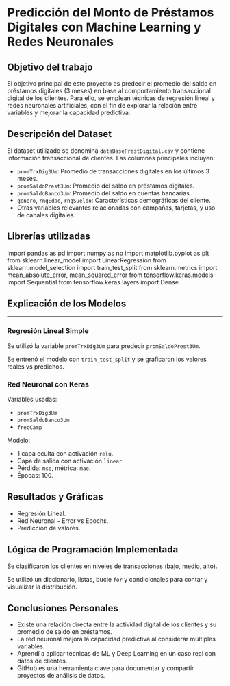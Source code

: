 # Predicción del Monto de Préstamos Digitales con Machine Learning y Redes Neuronales

## Objetivo del trabajo
El objetivo principal de este proyecto es predecir el promedio del saldo en préstamos digitales (3 meses) en base al comportamiento transaccional digital de los clientes. Para ello, se emplean técnicas de regresión lineal y redes neuronales artificiales, con el fin de explorar la relación entre variables y mejorar la capacidad predictiva.

## Descripción del Dataset
El dataset utilizado se denomina `dataBasePrestDigital.csv` y contiene información transaccional de clientes. Las columnas principales incluyen:

- `promTrxDig3Um`: Promedio de transacciones digitales en los últimos 3 meses.
- `promSaldoPrest3Um`: Promedio del saldo en préstamos digitales.
- `promSaldoBanco3Um`: Promedio del saldo en cuentas bancarias.
- `genero`, `rngEdad`, `rngSueldo`: Características demográficas del cliente.
- Otras variables relevantes relacionadas con campañas, tarjetas, y uso de canales digitales.

## Librerías utilizadas

import pandas as pd
import numpy as np
import matplotlib.pyplot as plt
from sklearn.linear_model import LinearRegression
from sklearn.model_selection import train_test_split
from sklearn.metrics import mean_absolute_error, mean_squared_error
from tensorflow.keras.models import Sequential
from tensorflow.keras.layers import Dense

## Explicación de los Modelos
-----------------------------

### Regresión Lineal Simple

Se utilizó la variable `promTrxDig3Um` para predecir `promSaldoPrest3Um`.

Se entrenó el modelo con `train_test_split` y se graficaron los valores reales vs predichos.

### Red Neuronal con Keras

Variables usadas:

- `promTrxDig3Um`
- `promSaldoBanco3Um`
- `frecCamp`

Modelo:

- 1 capa oculta con activación `relu`.
- Capa de salida con activación `linear`.
- Pérdida: `mse`, métrica: `mae`.
- Épocas: 100.

Resultados y Gráficas
------------------------

- Regresión Lineal.
- Red Neuronal - Error vs Epochs.
- Predicción de valores.

Lógica de Programación Implementada
--------------------------------------

Se clasificaron los clientes en niveles de transacciones (bajo, medio, alto).

Se utilizó un diccionario, listas, bucle `for` y condicionales para contar y visualizar la distribución.

Conclusiones Personales
--------------------------

- Existe una relación directa entre la actividad digital de los clientes y su promedio de saldo en préstamos.
- La red neuronal mejora la capacidad predictiva al considerar múltiples variables.
- Aprendí a aplicar técnicas de ML y Deep Learning en un caso real con datos de clientes.
- GitHub es una herramienta clave para documentar y compartir proyectos de análisis de datos.
